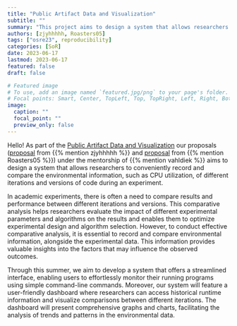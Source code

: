 ```yaml
---
title: "Public Artifact Data and Visualization"
subtitle: ""
summary: "This project aims to design a system that allows researchers to conveniently record and compare the environmental information, such as CPU utilization, of different iterations and versions of code during an experiment."
authors: [zjyhhhhh, Roasters05]
tags: ["osre23", reproducibility]
categories: [SoR]
date: 2023-06-17
lastmod: 2023-06-17
featured: false
draft: false

# Featured image
# To use, add an image named `featured.jpg/png` to your page's folder.
# Focal points: Smart, Center, TopLeft, Top, TopRight, Left, Right, BottomLeft, Bottom, BottomRight.
image:
  caption: ""
  focal_point: ""
  preview_only: false
---
```


Hello! As part of the [Public Artifact Data and Visualization](/project/osre23/intel/artifactviz) our proposals ([proposal](https://drive.google.com/file/d/1egIQDLMQ5eV7Uc-S55-GTiSXdmrC3_Pj/view?usp=sharing) from {{% mention zjyhhhhh %}} and [proposal](https://drive.google.com/file/d/1Gf68Pz8v3YjcQ1sWkS9n2hnl7_lsme2l/view?usp=sharing) from {{% mention Roasters05 %}}) under the mentorship of {{% mention vahldiek %}} aims to design a system that allows researchers to conveniently record and compare the environmental information, such as CPU utilization, of different iterations and versions of code during an experiment.

In academic experiments, there is often a need to compare results and performance between different iterations and versions. This comparative analysis helps researchers evaluate the impact of different experimental parameters and algorithms on the results and enables them to optimize experimental design and algorithm selection. However, to conduct effective comparative analysis, it is essential to record and compare environmental information, alongside the experimental data. This information provides valuable insights into the factors that may influence the observed outcomes.

Through this summer, we aim to develop a system that offers a streamlined interface, enabling users to effortlessly monitor their running programs using simple command-line commands. Moreover, our system will feature a user-friendly dashboard where researchers can access historical runtime information and visualize comparisons between different iterations. The dashboard will present comprehensive graphs and charts, facilitating the analysis of trends and patterns in the environmental data.
